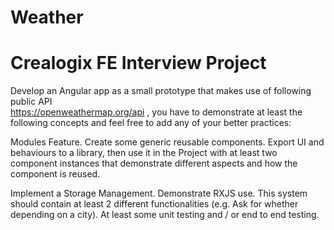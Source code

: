 # Weather
# Crealogix FE Interview Project
Develop an Angular app as a small prototype that makes use of following public API  
https://openweathermap.org/api , you have to demonstrate at least the following concepts and feel free to add any of your better practices: 

Modules Feature.
Create some generic reusable components.
Export UI and behaviours to a library, then use it in the Project with at least two component instances that demonstrate different aspects and how the component is reused.

Implement a Storage Management.
Demonstrate RXJS use.
This system should contain at least 2 different functionalities (e.g. Ask for whether depending on a city).
At least some unit testing and / or end to end testing.

